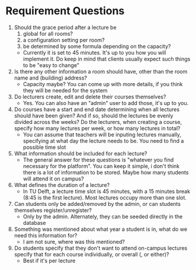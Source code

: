 # Requirement Questions

1. Should the grace period after a lecture be
    1. global for all rooms?
    2. a configuration setting per room?
    3. be determined by some formula depending on the capacity?
    - Currently it is set to 45 minutes. It's up to you how you will implement it. Do keep in mind that clients usually expect such things to be "easy to change"
2. Is there any other information a room should have, other than the room name and (building) address?
    - Capacity maybe? You can come up with more details, if you think they will be needed for the system
3. Do lecturers create, edit and delete their courses themselves?
    - Yes. You can also have an "admin" user to add those, it's up to you.
4. Do courses have a start and end date determining when all lectures should have been given? And if so, should the lectures be evenly divided across the weeks? Do the lecturers, when creating a course, specify how many lectures per week, or how many lectures in total?
    - You can assume that teachers will be inputing lectures manually, specifying at what day the lecture needs to be. You need to find a possible time slot
5. What information should be included for each lecture?
    - The general answer for these questions is "whatever you find necessary for the platform". You can keep it simple, i don't think there is a lot of information to be stored. Maybe how many students will attend it on campus?
6. What defines the duration of a lecture?
    - In TU Delft, a lecture time slot is 45 minutes, with a 15 minutes break (8:45 is the first lecture). Most lectures occupy more than one slot.
7. Can students only be added/removed by the admin, or can students themselves register/unregister?
    - Only by the admin. Alternately, they can be seeded directly in the database
8. Something was mentioned about what year a student is in, what do we need this information for?
    - I am not sure, where was this mentioned?
9. Do students specify that they don't want to attend on-campus lectures specify that for each course individually, or overall (, or either)?
    - Best if it's per lecture
